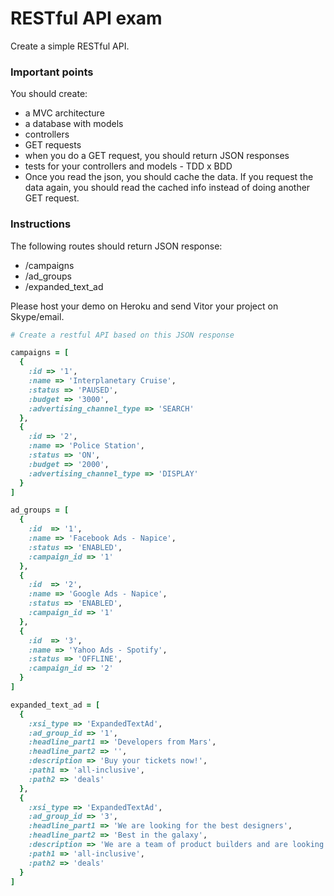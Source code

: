 # RESTful API exam

Create a simple RESTful API.

### Important points

You should create:
- a MVC architecture
- a database with models 
- controllers
- GET requests
- when you do a GET request, you should return JSON responses 
- tests for your controllers and models - TDD x BDD
- Once you read the json, you should cache the data. If you request the data again, you should read the cached info instead of doing another GET request.

### Instructions

The following routes should return JSON response:

- /campaigns
- /ad_groups
- /expanded_text_ad

Please host your demo on Heroku and send Vitor your project on Skype/email.

``` ruby
# Create a restful API based on this JSON response

campaigns = [
  {
    :id => '1',
    :name => 'Interplanetary Cruise',
    :status => 'PAUSED',
    :budget => '3000',
    :advertising_channel_type => 'SEARCH'
  },
  {
    :id => '2',
    :name => 'Police Station',
    :status => 'ON',
    :budget => '2000',
    :advertising_channel_type => 'DISPLAY'
  }
]

ad_groups = [
  {
    :id  => '1', 
    :name => 'Facebook Ads - Napice',
    :status => 'ENABLED',
    :campaign_id => '1'
  },
  {
    :id  => '2', 
    :name => 'Google Ads - Napice',
    :status => 'ENABLED',
    :campaign_id => '1'
  },
  {
    :id  => '3', 
    :name => 'Yahoo Ads - Spotify',
    :status => 'OFFLINE',
    :campaign_id => '2'
  }
]

expanded_text_ad = [
  {
    :xsi_type => 'ExpandedTextAd',
    :ad_group_id => '1',
    :headline_part1 => 'Developers from Mars',
    :headline_part2 => '',
    :description => 'Buy your tickets now!',
    :path1 => 'all-inclusive',
    :path2 => 'deals'
  },
  {
    :xsi_type => 'ExpandedTextAd',
    :ad_group_id => '3',
    :headline_part1 => 'We are looking for the best designers',
    :headline_part2 => 'Best in the galaxy',
    :description => 'We are a team of product builders and are looking for designers',
    :path1 => 'all-inclusive',
    :path2 => 'deals'
  }
]
```
